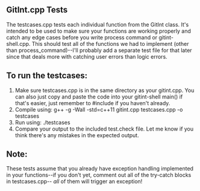 ## GitInt.cpp Tests
The testcases.cpp tests each individual function from the GitInt class. It's intended to be used to make sure your functions are working properly and catch any edge cases before you write process command or gitint-shell.cpp. This should test all of the functions we had to implement (other than process_command)--I'll probably add a separate test file for that later since that deals more with catching user errors than logic errors. 

## To run the testcases:
1. Make sure testcases.cpp is in the same directory as your gitint.cpp. You can also just copy and 
paste the code into your gitint-shell main() if that's easier, just remember to #include <stdexcept>
if you haven't already. 
2. Compile using:
	g++ -g -Wall -std=c++11 gitint.cpp testcases.cpp -o testcases 
3. Run using: 
	./testcases
4. Compare your output to the included test.check file. Let me know if you think there's any 		mistakes in the expected output. 

## Note:
These tests assume that you already have exception handling implemented in your functions--if you don't yet, comment out all of the try-catch blocks in testcases.cpp-- *all* of them will trigger an exception!
